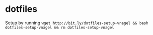 # dotfiles
Setup by running `wget http://bit.ly/dotfiles-setup-vnagel && bash dotfiles-setup-vnagel && rm dotfiles-setup-vnagel`
